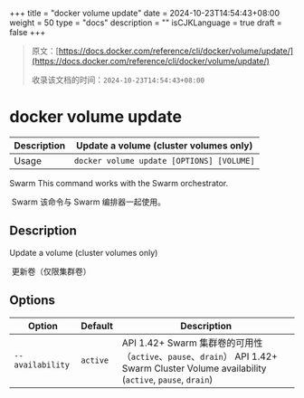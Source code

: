 +++
title = "docker volume update"
date = 2024-10-23T14:54:43+08:00
weight = 50
type = "docs"
description = ""
isCJKLanguage = true
draft = false
+++

> 原文：[https://docs.docker.com/reference/cli/docker/volume/update/](https://docs.docker.com/reference/cli/docker/volume/update/)
>
> 收录该文档的时间：`2024-10-23T14:54:43+08:00`

# docker volume update

| Description | Update a volume (cluster volumes only)    |
| :---------- | ----------------------------------------- |
| Usage       | `docker volume update [OPTIONS] [VOLUME]` |

Swarm This command works with the Swarm orchestrator.

​	Swarm 该命令与 Swarm 编排器一起使用。

## Description

Update a volume (cluster volumes only)

​	更新卷（仅限集群卷）

## Options

| Option           | Default  | Description                                                  |
| ---------------- | -------- | ------------------------------------------------------------ |
| `--availability` | `active` | API 1.42+ Swarm 集群卷的可用性（`active`、`pause`、`drain`） API 1.42+ Swarm Cluster Volume availability (`active`, `pause`, `drain`) |
